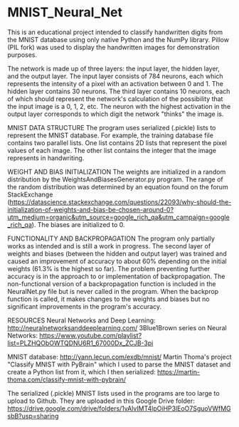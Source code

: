 # MNIST_Neural_Net
This is an educational project intended to classify handwritten digits from the MNIST database using only native Python and the NumPy library. Pillow (PIL fork) was used to display the handwritten images for demonstration purposes.

The network is made up of three layers: the input layer, the hidden layer, and the output layer. The input layer consists of 784 neurons, each which represents the intensity of a pixel with an activation between 0 and 1. The hidden layer contains 30 neurons. The third layer contains 10 neurons, each of which should represent the network's calculation of the possibility that the input image is a 0, 1, 2, etc. The neuron with the highest activation in the output layer corresponds to which digit the network "thinks" the image is.

MNIST DATA STRUCTURE
The program uses serialized (.pickle) lists to represent the MNIST database. For example, the training database file contains two parallel lists. One list contains 2D lists that represent the pixel values of each image. The other list contains the integer that the image represents in handwriting. 

WEIGHT AND BIAS INITIALIZATION
The weights are initialized in a random distribution by the WeightsAndBiasesGenerator.py program. The range of the random distribution was determined by an equation found on the forum StackExchange (https://datascience.stackexchange.com/questions/22093/why-should-the-initialization-of-weights-and-bias-be-chosen-around-0?utm_medium=organic&utm_source=google_rich_qa&utm_campaign=google_rich_qa).
The biases are initialized to 0.

FUNCTIONALITY AND BACKPROPAGATION
The program only partially works as intended and is still a work in progress. The second layer of weights and biases (between the hidden and output layer) was trained and caused an improvement of accuracy to about 60% depending on the initial weights (61.3% is the highest so far). The problem preventing further accuracy is in the approach to or implementation of backpropagation. The non-functional version of a backpropagation function is included in the NeuralNet.py file but is never called in the program. When the backprop function is called, it makes changes to the weights and biases but no significant improvements in the program's accuracy.

RESOURCES
Neural Networks and Deep Learning: http://neuralnetworksanddeeplearning.com/
3Blue1Brown series on Neural Networks: https://www.youtube.com/playlist?list=PLZHQObOWTQDNU6R1_67000Dx_ZCJB-3pi

MNIST database: http://yann.lecun.com/exdb/mnist/
Martin Thoma's project "Classify MNIST with PyBrain" which I used to parse the MNIST dataset and create a Python list from it, which I then serialized:
https://martin-thoma.com/classify-mnist-with-pybrain/

The serialized (.pickle) MNIST lists used in the programs are too large to upload to Github. They are uploaded in this Google Drive folder:
https://drive.google.com/drive/folders/1vAlvIMT4lpOiHP3lEoO7SguoVWfMGsbB?usp=sharing
